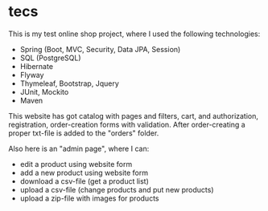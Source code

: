 # tecs

This is my test online shop project, where I used the following technologies:
- Spring (Boot, MVC, Security, Data JPA, Session)
- SQL (PostgreSQL)
- Hibernate
- Flyway
- Thymeleaf, Bootstrap, Jquery
- JUnit, Mockito
- Maven

This website has got catalog with pages and filters, cart, and authorization, registration, order-creation forms with validation.
After order-creating a proper txt-file is added to the "orders" folder.

Also here is an "admin page", where I can:
- edit a product using website form
- add a new product using website form
- download a csv-file (get a product list)
- upload a csv-file (change products and put new products)
- upload a zip-file with images for products
